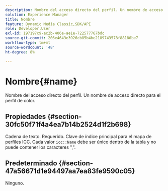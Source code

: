 ```yaml
---
description: Nombre del acceso directo del perfil. Un nombre de acceso directo para el perfil de color.
solution: Experience Manager
title: Nombre
feature: Dynamic Media Classic,SDK/API
role: Developer,User
exl-id: 197197c9-ac2b-406e-ae1e-722577767bdc
source-git-commit: 206e4643e3926cb85b4be2189743578f88180be7
workflow-type: tm+mt
source-wordcount: '48'
ht-degree: 8%

---
```


# Nombre{#name}

Nombre del acceso directo del perfil. Un nombre de acceso directo para el perfil de color.

## Propiedades {#section-30fc50f71f4a4ea7b14b2524d1f2b698}

Cadena de texto. Requerido. Clave de índice principal para el mapa de perfiles ICC. Cada valor `icc::Name` debe ser único dentro de la tabla y no puede contener los caracteres &quot;,&quot;.

## Predeterminado {#section-47a56671d1e94497aa7ea83fe9590c05}

Ninguno.
